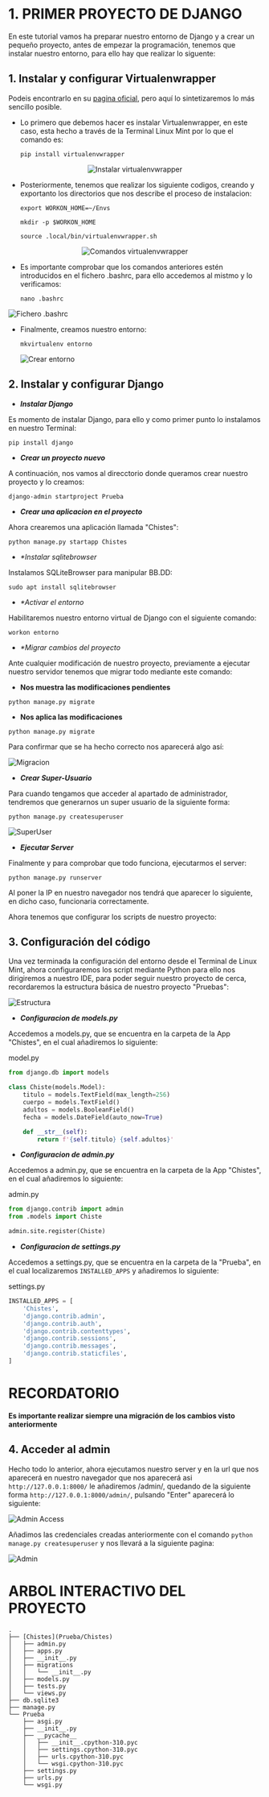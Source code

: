 # 1. PRIMER PROYECTO DE DJANGO

En este tutorial vamos ha preparar nuestro entorno de Django y a crear un pequeño proyecto, antes de empezar la programación, tenemos que instalar nuestro entorno, para ello hay que realizar lo siguente:

## 1. Instalar y configurar Virtualenwrapper 

Podeis encontrarlo en su [pagina oficial](https://virtualenvwrapper.readthedocs.io/en/latest/), pero aquí lo sintetizaremos lo más sencillo posible.

  * Lo primero que debemos hacer es instalar Virtualenwrapper, en este caso, esta hecho a través de la Terminal Linux      Mint por lo que el comando es: 
  
    ```
    pip install virtualenvwrapper
    ```
  <p align="center">
    <img src="../../../Imagenes/Django/Django1.png" alt="Instalar virtualenvwrapper" />
  </p> 
    
  * Posteriormente, tenemos que realizar los siguiente codigos, creando y exportanto los directorios que nos describe
    el proceso de instalacion:

    ```
    export WORKON_HOME=~/Envs
    ```
    ```
    mkdir -p $WORKON_HOME
    ```
    ```
    source .local/bin/virtualenvwrapper.sh
    ```

  <p align="center">
    <img src="../../../Imagenes/Django/Django2.png" alt="Comandos virtualenvwrapper" />
  </p> 
    
  * Es importante comprobar que los comandos anteriores estén introducidos en el fichero .bashrc, para ello accedemos      al mistmo y lo verificamos:
    
    ```
    nano .bashrc
    ```
  ![Fichero .bashrc](Django3.png)  
    
  * Finalmente, creamos nuestro entorno:
    
    ```
    mkvirtualenv entorno
    ```
    ![Crear entorno](Django4.png)  

## 2. Instalar y configurar Django

- _**Instalar Django**_

Es momento de instalar Django, para ello y como primer punto lo instalamos en nuestro Terminal:

   ```
   pip install django
   ```

- _**Crear un proyecto nuevo**_ 

A continuación, nos vamos al direcctorio donde queramos crear nuestro proyecto y lo creamos:

   ```
   django-admin startproject Prueba
   ```

- _**Crear una aplicacion en el proyecto**_

Ahora crearemos una aplicación llamada "Chistes":

   ```
   python manage.py startapp Chistes
   ```

- _**Instalar sqlitebrowser*_

Instalamos SQLiteBrowser para manipular BB.DD:

   ```
   sudo apt install sqlitebrowser
   ```

- _**Activar el entorno*_

Habilitaremos nuestro entorno virtual de Django con el siguiente comando:

   ```
   workon entorno
   ```

- _**Migrar cambios del proyecto*_

Ante cualquier modificación de nuestro proyecto, previamente a ejecutar nuestro servidor tenemos que migrar todo mediante este comando:

   - **Nos muestra las modificaciones pendientes**

   ```
   python manage.py migrate
   ```
   - **Nos aplica las modificaciones**

   ```
   python manage.py migrate
   ```

Para confirmar que se ha hecho correcto nos aparecerá algo así:

![Migracion](Django11.png)

- _**Crear Super-Usuario**_

Para cuando tengamos que acceder al apartado de administrador, tendremos que generarnos un super usuario de la siguiente forma:

   ```
   python manage.py createsuperuser
   ```
![SuperUser](Django13.png)   

- _**Ejecutar Server**_

Finalmente y para comprobar que todo funciona, ejecutarmos el server:

   ```
   python manage.py runserver
   ```
Al poner la IP en nuestro navegador nos tendrá que aparecer lo siguiente, en dicho caso, funcionaria correctamente.

Ahora tenemos que configurar los scripts de nuestro proyecto:

## 3. Configuración del código

Una vez terminada la configuración del entorno desde el Terminal de Linux Mint, ahora configuraremos los script mediante Python para ello nos dirigiremos a nuestro IDE, para poder seguir nuestro proyecto de cerca, recordaremos la estructura básica de nuestro proyecto "Pruebas":

![Estructura](Django8.png)


- _**Configuracion de models.py**_

 Accedemos a models.py, que se encuentra en la carpeta de la App "Chistes", en el cual añadiremos lo siguiente:

 model.py

   ```python
   from django.db import models

   class Chiste(models.Model):
       titulo = models.TextField(max_length=256)
       cuerpo = models.TextField()
       adultos = models.BooleanField()
       fecha = models.DateField(auto_now=True)
   
       def __str__(self):
           return f'{self.titulo} {self.adultos}'
   ```

- _**Configuracion de admin.py**_

 Accedemos a admin.py, que se encuentra en la carpeta de la App "Chistes", en el cual añadiremos lo siguiente:

 admin.py

   ```python
   from django.contrib import admin
   from .models import Chiste

   admin.site.register(Chiste)
   ```
- _**Configuracion de settings.py**_

 Accedemos a settings.py, que se encuentra en la carpeta de la "Prueba", en el cual localizaremos ```INSTALLED_APPS``` y añadiremos lo siguiente:

 settings.py

   ```python
   INSTALLED_APPS = [
       'Chistes',
       'django.contrib.admin',
       'django.contrib.auth',
       'django.contrib.contenttypes',
       'django.contrib.sessions',
       'django.contrib.messages',
       'django.contrib.staticfiles',
   ]
   ```
 # RECORDATORIO

 **Es importante realizar siempre una migración de los cambios visto anteriormente** 

 ## 4. Acceder al admin

 Hecho todo lo anterior, ahora ejecutamos nuestro server y en la url que nos aparecerá en nuestro navegador que nos aparecerá asi ```http://127.0.0.1:8000/``` le añadiremos /admin/, quedando de la siguiente forma ```http://127.0.0.1:8000/admin/```, pulsando "Enter" aparecerá lo siguiente:

 ![Admin Access](Django14.png)

 Añadimos las credenciales creadas anteriormente con el comando ```python manage.py createsuperuser``` y nos llevará a la siguiente pagina:

 ![Admin](Django15.png)

# ARBOL INTERACTIVO DEL PROYECTO
```
.
├── [Chistes](Prueba/Chistes)
│   ├── admin.py
│   ├── apps.py
│   ├── __init__.py
│   ├── migrations
│   │   └── __init__.py
│   ├── models.py
│   ├── tests.py
│   └── views.py
├── db.sqlite3
├── manage.py
└── Prueba
    ├── asgi.py
    ├── __init__.py
    ├── __pycache__
    │   ├── __init__.cpython-310.pyc
    │   ├── settings.cpython-310.pyc
    │   ├── urls.cpython-310.pyc
    │   └── wsgi.cpython-310.pyc
    ├── settings.py
    ├── urls.py
    └── wsgi.py
```


